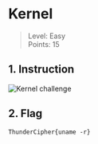 # Kernel

> Level: Easy<br>
> Points: 15

## 1. Instruction

![Kernel challenge](https://github.com/Keldy7/CTFs_Writeups/assets/93558050/63bf01c8-e981-4791-aee2-632ac4a73f3c)


## 2. Flag

```text
ThunderCipher{uname -r}
```
